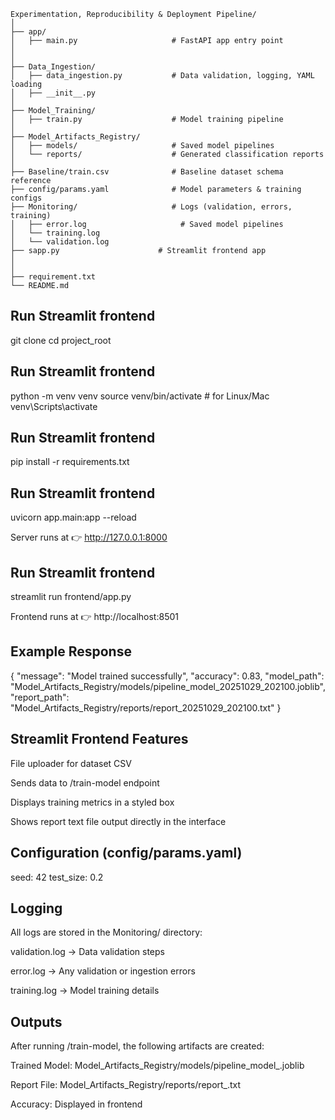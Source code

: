  ```
Experimentation, Reproducibility & Deployment Pipeline/
│
├── app/
│   ├── main.py                     # FastAPI app entry point
│
│
├── Data_Ingestion/
│   ├── data_ingestion.py           # Data validation, logging, YAML loading
│   ├── __init__.py
│ 
├── Model_Training/
│   ├── train.py                    # Model training pipeline
│
├── Model_Artifacts_Registry/
│   ├── models/                     # Saved model pipelines
│   └── reports/                    # Generated classification reports
│
├── Baseline/train.csv              # Baseline dataset schema reference
├── config/params.yaml              # Model parameters & training configs
├── Monitoring/                     # Logs (validation, errors, training)
│   ├── error.log                     # Saved model pipelines
│   └── training.log
│   └── validation.log
├── sapp.py                      # Streamlit frontend app
│
│
├── requirement.txt
└── README.md
 ```

## Run Streamlit frontend

git clone [<your-repo-url>](https://github.com/ShubhamU63/Markovate_ML_Assignment.git)
cd project_root

## Run Streamlit frontend
python -m venv venv
source venv/bin/activate   # for Linux/Mac
venv\Scripts\activate   

## Run Streamlit frontend
pip install -r requirements.txt

## Run Streamlit frontend
uvicorn app.main:app --reload

Server runs at 👉 http://127.0.0.1:8000

## Run Streamlit frontend
streamlit run frontend/app.py


Frontend runs at 👉 http://localhost:8501



## Example Response


{
  "message": "Model trained successfully",
  "accuracy": 0.83,
  "model_path": "Model_Artifacts_Registry/models/pipeline_model_20251029_202100.joblib",
  "report_path": "Model_Artifacts_Registry/reports/report_20251029_202100.txt"
}


## Streamlit Frontend Features
File uploader for dataset CSV

Sends data to /train-model endpoint

Displays training metrics in a styled box

Shows report text file output directly in the interface


## Configuration (config/params.yaml)


seed: 42
test_size: 0.2



## Logging
All logs are stored in the Monitoring/ directory:

validation.log → Data validation steps

error.log → Any validation or ingestion errors

training.log → Model training details


## Outputs
After running /train-model, the following artifacts are created:

Trained Model: Model_Artifacts_Registry/models/pipeline_model_<timestamp>.joblib

Report File: Model_Artifacts_Registry/reports/report_<timestamp>.txt

Accuracy: Displayed in frontend